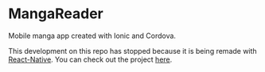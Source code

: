 # MangaReader

Mobile manga app created with Ionic and Cordova.

This development on this repo has stopped because it is being remade with [React-Native](http://github.com/facebook/react-native). You can check out the project [here](http://github.com/charlieduong94/React-Native-Manga-App).

